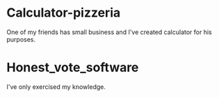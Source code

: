 # Calculator-pizzeria
One of my friends has small business and I've created calculator for his purposes.
# Honest_vote_software
I've only exercised my knowledge.
